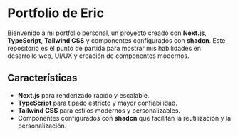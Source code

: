 # Portfolio de Eric

Bienvenido a mi portfolio personal, un proyecto creado con **Next.js**, **TypeScript**, **Tailwind CSS** y componentes configurados con **shadcn**. Este repositorio es el punto de partida para mostrar mis habilidades en desarrollo web, UI/UX y creación de componentes modernos.

## Características

- **Next.js** para renderizado rápido y escalable.
- **TypeScript** para tipado estricto y mayor confiabilidad.
- **Tailwind CSS** para estilos modernos y personalizables.
- Componentes configurados con **shadcn** que facilitan la reutilización y la personalización.

